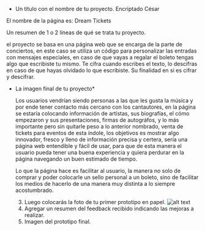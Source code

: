 * Un título con el nombre de tu proyecto.
Encriptado César

El nombre de la página es: Dream Tickets

Un resumen de 1 o 2 líneas de qué se trata tu proyecto.

el proyecto se basa en una página web que se encarga de la parte de conciertos, en este caso se utiliza un código para personalizar 
las entradas con mensajes especiales, en caso de que vayas a regalar el boleto tengas algo que escribiste tu mismo. Te cifra cuando escribes el texto, lo descifras en caso de que hayas olvidado lo que escribiste. Su finalidad en si es cifrar y descifrar.
* La imagen final de tu proyecto*

  
    Los usuarios vendrían siendo personas a las que les gusta la música y por ende tener contacto más cercano con los cantautores,
    en la página se estaría colocando información de artístas, sus biografías, el cómo empezaron y sus presentaciones, firmas de autográfos, y lo más importante pero sin quitarle peso a lo anterior nombrado, venta de tickets para eventos de esta índole,
    los objetivos es mostrar algo innovador, fresco y lleno de información precisa y certera, sería una página web entendible y fácil de usar, para que de esta manera el usuario pueda tener una buena experiencia y quiera perdurar en la página navegando un buen estimado de tiempo.

    Lo que la página hace es facilitar al usuario, la manera no solo de comprar y poder colocarle un sello personal a un boleto, sino de facilitar los medios de hacerlo de una manera muy distinta a lo siempre acostumbrado.
    

  3. Luego colocarás la foto de tu primer prototipo en papel.
  ![alt text](https://raw.githubusercontent.com/DianyelaMaldonado/CDMX009-cipher/prototipocipher1.jpg)
  4. Agregar un resumen del feedback recibido indicando las mejoras a realizar.
  5. Imagen del prototipo final.

